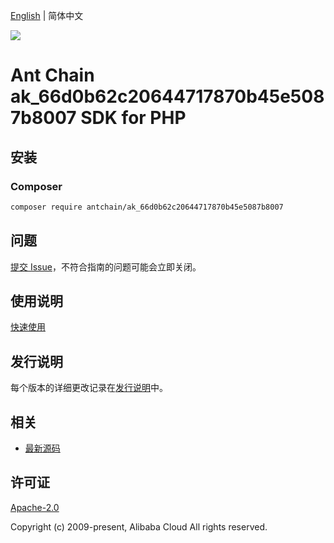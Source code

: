 [English](README.md) | 简体中文

![](https://aliyunsdk-pages.alicdn.com/icons/AlibabaCloud.svg)

# Ant Chain ak_66d0b62c20644717870b45e5087b8007 SDK for PHP

## 安装

### Composer

```bash
composer require antchain/ak_66d0b62c20644717870b45e5087b8007
```

## 问题

[提交 Issue](https://github.com/alipay/antchain-openapi-prod-sdk/issues/new)，不符合指南的问题可能会立即关闭。

## 使用说明

[快速使用](https://github.com/alipay/antchain-openapi-prod-sdk)

## 发行说明

每个版本的详细更改记录在[发行说明](./ChangeLog.txt)中。

## 相关

* [最新源码](https://github.com/antchain-openapi-sdk-php)

## 许可证

[Apache-2.0](http://www.apache.org/licenses/LICENSE-2.0)

Copyright (c) 2009-present, Alibaba Cloud All rights reserved.
